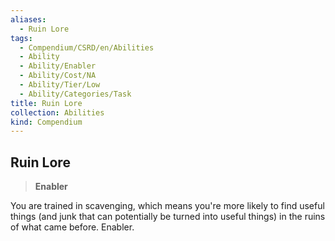 ```yaml
---
aliases:
  - Ruin Lore
tags:
  - Compendium/CSRD/en/Abilities
  - Ability
  - Ability/Enabler
  - Ability/Cost/NA
  - Ability/Tier/Low
  - Ability/Categories/Task
title: Ruin Lore
collection: Abilities
kind: Compendium
---
```

## Ruin Lore  
>**Enabler**
  
You are trained in scavenging, which means you're more likely to find useful things (and junk that can potentially be turned into useful things) in the ruins of what came before. Enabler.